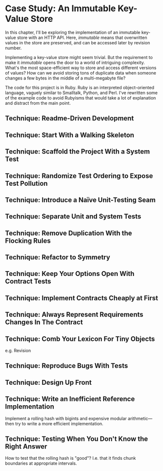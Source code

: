 # Case Study: An Immutable Key-Value Store

In this chapter, I'll be exploring the implementation of
an immutable key-value store with an HTTP API. Here,
*immutable* means that overwritten values in the store are
preserved, and can be accessed later by revision number.

Implementing a key-value store might seem trivial. But the
requirement to make it *immutable* opens the door to a world
of intriguing complexity. What's the most space-efficient
way to store and access different versions of values?
How can we avoid storing tons of duplicate data when someone
changes a few bytes in the middle of a multi-megabyte file?

The code for this project is in Ruby. Ruby is an interpreted
object-oriented language, vaguely similar to Smalltalk,
Python, and Perl. I've rewritten some of the example code
to avoid Rubyisms that would take a lot of explanation and
distract from the main point.

## Technique: Readme-Driven Development

## Technique: Start With a Walking Skeleton

## Technique: Scaffold the Project With a System Test

## Technique: Randomize Test Ordering to Expose Test Pollution

## Technique: Introduce a Naïve Unit-Testing Seam

## Technique: Separate Unit and System Tests

## Technique: Remove Duplication With the Flocking Rules

## Technique: Refactor to Symmetry

## Technique: Keep Your Options Open With Contract Tests

## Technique: Implement Contracts Cheaply at First

## Technique: Always Represent Requirements Changes In The Contract

## Technique: Comb Your Lexicon For Tiny Objects

e.g. Revision

## Technique: Reproduce Bugs With Tests

## Technique: Design Up Front

## Technique: Write an Inefficient Reference Implementation

Implement a rolling hash with bigints and expensive modular
arithmetic—then try to write a more efficient implementation.

## Technique: Testing When You Don't Know the Right Answer

How to test that the rolling hash is "good"? I.e. that it
finds chunk boundaries at appropriate intervals.
